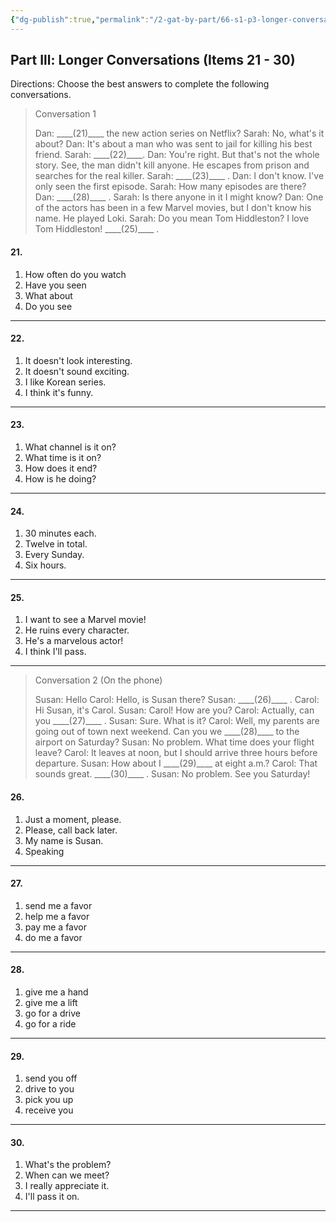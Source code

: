 ```yaml
---
{"dg-publish":true,"permalink":"/2-gat-by-part/66-s1-p3-longer-conversations/"}
---
```


## Part Ill: Longer Conversations (Items 21 - 30)
Directions: Choose the best answers to complete the following conversations.

> Conversation 1
> 
> Dan: \_\_\_\_(21)\_\_\_\_ the new action series on Netflix?
> Sarah: No, what's it about?
> Dan: It's about a man who was sent to jail for killing his best friend.
> Sarah: \_\_\_\_(22)\_\_\_\_.
> Dan: You're right. But that's not the whole story. See, the man didn't kill anyone. He escapes from prison and searches for the real killer.
> Sarah: \_\_\_\_(23)\_\_\_\_ .
> Dan: I don't know. I've only seen the first episode.
> Sarah: How many episodes are there?
> Dan: \_\_\_\_(28)\_\_\_\_ .
> Sarah: Is there anyone in it I might know?
> Dan: One of the actors has been in a few Marvel movies, but I don't know his name. He played Loki.
> Sarah: Do you mean Tom Hiddleston? I love Tom Hiddleston! \_\_\_\_(25)\_\_\_\_ .

#### 21.
1) How often do you watch
2) Have you seen
3) What about
4) Do you see

---
#### 22.
1) It doesn't look interesting.
2) It doesn't sound exciting.
3) I like Korean series.
4) I think it's funny.

---
#### 23.
1) What channel is it on?
2) What time is it on?
3) How does it end?
4) How is he doing?

---
#### 24.
1) 30 minutes each.
2) Twelve in total.
3) Every Sunday.
4) Six hours.

---
#### 25.
1) I want to see a Marvel movie!
2) He ruins every character.
3) He's a marvelous actor!
4) I think I'll pass.

---
> Conversation 2 (On the phone)
> 
> Susan: Hello
> Carol: Hello, is Susan there?
> Susan: \_\_\_\_(26)\_\_\_\_ .
> Carol: Hi Susan, it's Carol.
> Susan: Carol! How are you?
> Carol: Actually, can you \_\_\_\_(27)\_\_\_\_ .
> Susan: Sure. What is it?
> Carol: Well, my parents are going out of town next weekend. Can you we \_\_\_\_(28)\_\_\_\_ to the airport on Saturday?
> Susan: No problem. What time does your flight leave?
> Carol: It leaves at noon, but I should arrive three hours before departure.
> Susan: How about I \_\_\_\_(29)\_\_\_\_ at eight a.m.?
> Carol: That sounds great. \_\_\_\_(30)\_\_\_\_ .
> Susan: No problem. See you Saturday!


#### 26.
1) Just a moment, please.
2) Please, call back later.
3) My name is Susan.
4) Speaking

---
#### 27.
1) send me a favor
2) help me a favor
3) pay me a favor
4) do me a favor

---
#### 28.
1) give me a hand
2) give me a lift
3) go for a drive
4) go for a ride

---
#### 29.
1) send you off
2) drive to you
3) pick you up
4) receive you

---
#### 30.
1) What's the problem?
2) When can we meet?
3) I really appreciate it.
4) I'll pass it on.

---